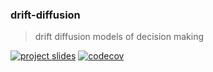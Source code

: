 ### drift-diffusion
> drift diffusion models of decision making

[![project slides](https://img.shields.io/badge/project_slides-PDF-red?style=flat)](./docs/slides/slides-04MAR2025.pdf)
[![codecov](https://codecov.io/gh/griegner/drift-diffusion/graph/badge.svg?token=VP43QWD2NS)](https://codecov.io/gh/griegner/drift-diffusion)



